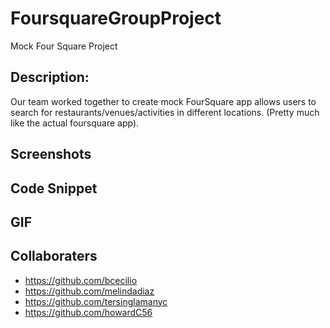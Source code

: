 # FoursquareGroupProject
Mock Four Square Project

## Description:

Our team worked together to create mock FourSquare app allows users to search for restaurants/venues/activities in different locations. (Pretty much like the actual foursquare app).

## Screenshots

## Code Snippet

## GIF

## Collaboraters 

* https://github.com/bcecilio
* https://github.com/melindadiaz
* https://github.com/tersinglamanyc
* https://github.com/howardC56
